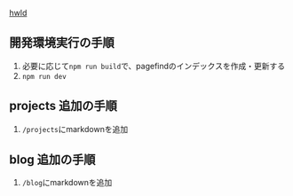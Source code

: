 [hwld](hwld00.web.app/)  

## 開発環境実行の手順

1. 必要に応じて`npm run build`で、pagefindのインデックスを作成・更新する
2. `npm run dev`

## projects 追加の手順

1. `/projects`にmarkdownを追加

## blog 追加の手順

1. `/blog`にmarkdownを追加
